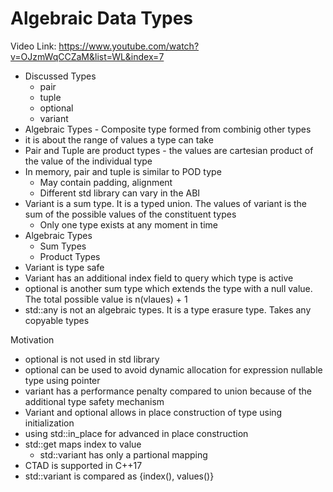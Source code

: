 # Algebraic Data Types
Video Link: https://www.youtube.com/watch?v=OJzmWqCCZaM&list=WL&index=7
* Discussed Types
	- pair
	- tuple
	- optional
	- variant
* Algebraic Types - Composite type formed from combinig other types
* it is about the range of values a type can take
* Pair and Tuple are product types - the values are cartesian product of the value of the individual type
* In memory, pair and tuple is similar to POD type
	* May contain padding, alignment
	* Different std library can vary in the ABI
* Variant is a sum type. It is a typed union. The values of variant is the sum of the possible values of the constituent types
	* Only one type exists at any moment in time
* Algebraic Types
	* Sum Types
	* Product Types
* Variant is type safe
* Variant has an additional index field to query which type is active
* optional is another sum type which extends the type with a null value. The total possible value is n(vlaues) + 1
* std::any is not an algebraic types. It is a type erasure type. Takes any copyable types

Motivation
- optional is not used in std library
- optional can be used to avoid dynamic allocation for expression nullable type using pointer
- variant has a performance penalty compared to union because of the additional type safety mechanism
- Variant and optional allows in place construction of type using initialization
- using std::in_place for advanced in place construction
- std::get maps index to value
	- std::variant has only a partional mapping
- CTAD is supported in C++17
- std::variant is compared as {index(), values()}
